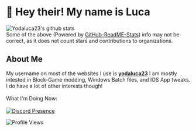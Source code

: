 # 👋 Hey their! My name is Luca<br/>
![Yodaluca23's github stats](https://github-readme-stats-yodaluca23.vercel.app/api?username=yodaluca23&theme=tokyonight&show_icons=true)<br/>
Some of the above (Powered by [GitHub-ReadME-Stats](https://github.com/anuraghazra/github-readme-stats)) info may not be correct, as it does not count stars and contributions to organizations.<br/>

## About Me
My username on most of the websites I use is [**yodaluca23**](https://github.com/yodaluca23) I am mostly intested in Block-Game modding, Windows Batch files, and IOS App tweaks. I do have a lot of other interests though!<br/>
<br/>
What I'm Doing Now:<br/><br/>
[![Discord Presence](https://lanyard.cnrad.dev/api/405185762292924417?hideStatus=true&hideDiscrim=true&hideBadges=true&idleMessage=:Guess%20I%91m%20Not%20Online%20Right%20Now%2E%2E%2E)](https://github.com/cnrad/lanyard-profile-readme)

![Profile Views](https://komarev.com/ghpvc/?username=yodaluca23&color=grey)
